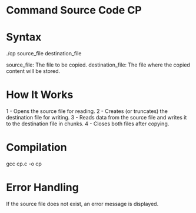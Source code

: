 # Command Source Code CP
# Syntax 
./cp source_file destination_file

source_file: The file to be copied.
destination_file: The file where the copied content will be stored.

# How It Works
1 - Opens the source file for reading.
2 - Creates (or truncates) the destination file for writing.
3 - Reads data from the source file and writes it to the destination file in chunks.
4 - Closes both files after copying.

# Compilation
 gcc cp.c -o cp

# Error Handling
If the source file does not exist, an error message is displayed.
